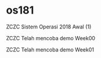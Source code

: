 # os181
ZCZC Sistem Operasi 2018 Awal (1)

ZCZC Telah mencoba demo Week00

ZCZC Telah mencoba demo Week01
